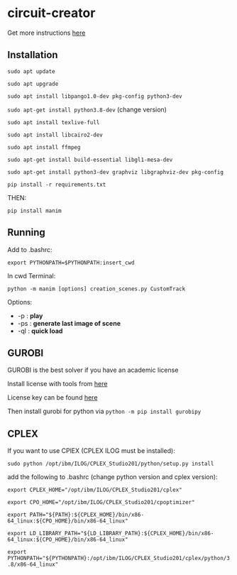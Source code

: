 # circuit-creator

Get more instructions [here](https://github.com/ManimCommunity/manim)

## Installation

`sudo apt update`

`sudo apt upgrade`

`sudo apt install libpango1.0-dev pkg-config python3-dev`

`sudo apt-get install python3.8-dev` (change version)

`sudo apt install texlive-full`

`sudo apt install libcairo2-dev`

`sudo apt install ffmpeg`

`sudo apt-get install build-essential libgl1-mesa-dev`

`sudo apt-get install python3-dev graphviz libgraphviz-dev pkg-config`

`pip install -r requirements.txt`

THEN:

`pip install manim`

## Running

Add to .bashrc:

`export PYTHONPATH=$PYTHONPATH:insert_cwd`

In cwd Terminal:

`python -m manim [options] creation_scenes.py CustomTrack`

Options:

* -p : __play__
* -ps : __generate last image of scene__
* -ql : __quick load__

## GUROBI

GUROBI is the best solver if you have an academic license

Install license with tools from [here](https://support.gurobi.com/hc/en-us/articles/360059842732)

License key can be found [here]([https://www.gurobi.com/downloads/free-academic-license/)

Then install gurobi for python via
`python -m pip install gurobipy`

## CPLEX

If you want to use CPlEX (CPLEX ILOG must be installed):

`sudo python /opt/ibm/ILOG/CPLEX_Studio201/python/setup.py install`

add the following to .bashrc (change python version and cplex version):

`export CPLEX_HOME="/opt/ibm/ILOG/CPLEX_Studio201/cplex"`

`export CPO_HOME="/opt/ibm/ILOG/CPLEX_Studio201/cpoptimizer"`

`export PATH="${PATH}:${CPLEX_HOME}/bin/x86-64_linux:${CPO_HOME}/bin/x86-64_linux"`

`export LD_LIBRARY_PATH="${LD_LIBRARY_PATH}:${CPLEX_HOME}/bin/x86-64_linux:${CPO_HOME}/bin/x86-64_linux"`

`export PYTHONPATH="${PYTHONPATH}:/opt/ibm/ILOG/CPLEX_Studio201/cplex/python/3.8/x86-64_linux"`
